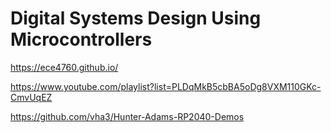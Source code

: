 # Digital Systems Design Using Microcontrollers

https://ece4760.github.io/

https://www.youtube.com/playlist?list=PLDqMkB5cbBA5oDg8VXM110GKc-CmvUqEZ

https://github.com/vha3/Hunter-Adams-RP2040-Demos
